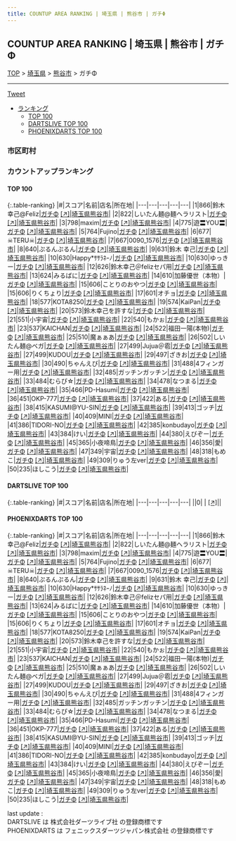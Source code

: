 ```yaml
---
title: COUNTUP AREA RANKING | 埼玉県 | 熊谷市 | ガチΦ
---
```

## COUNTUP AREA RANKING | 埼玉県 | 熊谷市 | ガチΦ

[TOP](/darts/rank/) > [埼玉県](/darts/rank/埼玉県/) > [熊谷市](/darts/rank/埼玉県/熊谷市/) > ガチΦ

___

<a href="https://twitter.com/share?ref_src=twsrc%5Etfw" data-text="COUNTUP AREA RANKING | 埼玉県熊谷市ガチΦ" class="twitter-share-button" data-hashtags="DARTSLIVE,PHOENIXDARTS,darts,ダーツ" data-show-count="false">Tweet</a>

* [ランキング](#カウントアップランキング)
    * [TOP 100](#top-100)
    * [DARTSLIVE TOP 100](#dartslive-top-100)
    * [PHOENIXDARTS TOP 100](#phoenixdarts-top-100)

### 市区町村

<ul>

</ul>

### カウントアップランキング

#### TOP 100



{:.table-ranking}
|#|スコア|名前|店名|所在地|
|---|---|---|---|---|
|1|866|<span class="rank-name-pd">鈴木幸己@Feliz</span>|<a href="/darts/rank/shops/10582.html">ガチΦ</a> <a href="https://vs.phoenixdarts.com/jp/shop/shopDetailInfo/s_10582?s_seq=10582">[↗]</a>|<a href="/darts/rank/埼玉県/熊谷市">埼玉県熊谷市</a>|
|2|822|<span class="rank-name-pd">しいたん麺@麺ヘラリスト</span>|<a href="/darts/rank/shops/10582.html">ガチΦ</a> <a href="https://vs.phoenixdarts.com/jp/shop/shopDetailInfo/s_10582?s_seq=10582">[↗]</a>|<a href="/darts/rank/埼玉県/熊谷市">埼玉県熊谷市</a>|
|3|798|<span class="rank-name-pd">maxim</span>|<a href="/darts/rank/shops/10582.html">ガチΦ</a> <a href="https://vs.phoenixdarts.com/jp/shop/shopDetailInfo/s_10582?s_seq=10582">[↗]</a>|<a href="/darts/rank/埼玉県/熊谷市">埼玉県熊谷市</a>|
|4|775|<span class="rank-name-pd">遊〓YOU〓</span>|<a href="/darts/rank/shops/10582.html">ガチΦ</a> <a href="https://vs.phoenixdarts.com/jp/shop/shopDetailInfo/s_10582?s_seq=10582">[↗]</a>|<a href="/darts/rank/埼玉県/熊谷市">埼玉県熊谷市</a>|
|5|764|<span class="rank-name-pd">Fujino</span>|<a href="/darts/rank/shops/10582.html">ガチΦ</a> <a href="https://vs.phoenixdarts.com/jp/shop/shopDetailInfo/s_10582?s_seq=10582">[↗]</a>|<a href="/darts/rank/埼玉県/熊谷市">埼玉県熊谷市</a>|
|6|677|<span class="rank-name-pd">☠TERU☠</span>|<a href="/darts/rank/shops/10582.html">ガチΦ</a> <a href="https://vs.phoenixdarts.com/jp/shop/shopDetailInfo/s_10582?s_seq=10582">[↗]</a>|<a href="/darts/rank/埼玉県/熊谷市">埼玉県熊谷市</a>|
|7|667|<span class="rank-name-pd">0090_1576</span>|<a href="/darts/rank/shops/10582.html">ガチΦ</a> <a href="https://vs.phoenixdarts.com/jp/shop/shopDetailInfo/s_10582?s_seq=10582">[↗]</a>|<a href="/darts/rank/埼玉県/熊谷市">埼玉県熊谷市</a>|
|8|640|<span class="rank-name-pd">ぷるんぷるん</span>|<a href="/darts/rank/shops/10582.html">ガチΦ</a> <a href="https://vs.phoenixdarts.com/jp/shop/shopDetailInfo/s_10582?s_seq=10582">[↗]</a>|<a href="/darts/rank/埼玉県/熊谷市">埼玉県熊谷市</a>|
|9|631|<span class="rank-name-pd"><span class="pro-icon-pd"></span>鈴木 幸己</span>|<a href="/darts/rank/shops/10582.html">ガチΦ</a> <a href="https://vs.phoenixdarts.com/jp/shop/shopDetailInfo/s_10582?s_seq=10582">[↗]</a>|<a href="/darts/rank/埼玉県/熊谷市">埼玉県熊谷市</a>|
|10|630|<span class="rank-name-pd">Happy*ｻｻﾗﾈｰﾉ</span>|<a href="/darts/rank/shops/10582.html">ガチΦ</a> <a href="https://vs.phoenixdarts.com/jp/shop/shopDetailInfo/s_10582?s_seq=10582">[↗]</a>|<a href="/darts/rank/埼玉県/熊谷市">埼玉県熊谷市</a>|
|10|630|<span class="rank-name-pd">ゆっきー</span>|<a href="/darts/rank/shops/10582.html">ガチΦ</a> <a href="https://vs.phoenixdarts.com/jp/shop/shopDetailInfo/s_10582?s_seq=10582">[↗]</a>|<a href="/darts/rank/埼玉県/熊谷市">埼玉県熊谷市</a>|
|12|626|<span class="rank-name-pd">鈴木幸己＠felizセパ用</span>|<a href="/darts/rank/shops/10582.html">ガチΦ</a> <a href="https://vs.phoenixdarts.com/jp/shop/shopDetailInfo/s_10582?s_seq=10582">[↗]</a>|<a href="/darts/rank/埼玉県/熊谷市">埼玉県熊谷市</a>|
|13|624|<span class="rank-name-pd">みるばに</span>|<a href="/darts/rank/shops/10582.html">ガチΦ</a> <a href="https://vs.phoenixdarts.com/jp/shop/shopDetailInfo/s_10582?s_seq=10582">[↗]</a>|<a href="/darts/rank/埼玉県/熊谷市">埼玉県熊谷市</a>|
|14|610|<span class="rank-name-pd">加藤優世（本物）</span>|<a href="/darts/rank/shops/10582.html">ガチΦ</a> <a href="https://vs.phoenixdarts.com/jp/shop/shopDetailInfo/s_10582?s_seq=10582">[↗]</a>|<a href="/darts/rank/埼玉県/熊谷市">埼玉県熊谷市</a>|
|15|606|<span class="rank-name-pd">ことりのおやつ</span>|<a href="/darts/rank/shops/10582.html">ガチΦ</a> <a href="https://vs.phoenixdarts.com/jp/shop/shopDetailInfo/s_10582?s_seq=10582">[↗]</a>|<a href="/darts/rank/埼玉県/熊谷市">埼玉県熊谷市</a>|
|15|606|<span class="rank-name-pd">りくちょり</span>|<a href="/darts/rank/shops/10582.html">ガチΦ</a> <a href="https://vs.phoenixdarts.com/jp/shop/shopDetailInfo/s_10582?s_seq=10582">[↗]</a>|<a href="/darts/rank/埼玉県/熊谷市">埼玉県熊谷市</a>|
|17|601|<span class="rank-name-pd">オチョ</span>|<a href="/darts/rank/shops/10582.html">ガチΦ</a> <a href="https://vs.phoenixdarts.com/jp/shop/shopDetailInfo/s_10582?s_seq=10582">[↗]</a>|<a href="/darts/rank/埼玉県/熊谷市">埼玉県熊谷市</a>|
|18|577|<span class="rank-name-pd">KOTA8250</span>|<a href="/darts/rank/shops/10582.html">ガチΦ</a> <a href="https://vs.phoenixdarts.com/jp/shop/shopDetailInfo/s_10582?s_seq=10582">[↗]</a>|<a href="/darts/rank/埼玉県/熊谷市">埼玉県熊谷市</a>|
|19|574|<span class="rank-name-pd">KaiPan</span>|<a href="/darts/rank/shops/10582.html">ガチΦ</a> <a href="https://vs.phoenixdarts.com/jp/shop/shopDetailInfo/s_10582?s_seq=10582">[↗]</a>|<a href="/darts/rank/埼玉県/熊谷市">埼玉県熊谷市</a>|
|20|573|<span class="rank-name-pd">鈴木幸己を許すな</span>|<a href="/darts/rank/shops/10582.html">ガチΦ</a> <a href="https://vs.phoenixdarts.com/jp/shop/shopDetailInfo/s_10582?s_seq=10582">[↗]</a>|<a href="/darts/rank/埼玉県/熊谷市">埼玉県熊谷市</a>|
|21|551|<span class="rank-name-pd">小宇宙</span>|<a href="/darts/rank/shops/10582.html">ガチΦ</a> <a href="https://vs.phoenixdarts.com/jp/shop/shopDetailInfo/s_10582?s_seq=10582">[↗]</a>|<a href="/darts/rank/埼玉県/熊谷市">埼玉県熊谷市</a>|
|22|540|<span class="rank-name-pd">もかぉ</span>|<a href="/darts/rank/shops/10582.html">ガチΦ</a> <a href="https://vs.phoenixdarts.com/jp/shop/shopDetailInfo/s_10582?s_seq=10582">[↗]</a>|<a href="/darts/rank/埼玉県/熊谷市">埼玉県熊谷市</a>|
|23|537|<span class="rank-name-pd">KAICHAN</span>|<a href="/darts/rank/shops/10582.html">ガチΦ</a> <a href="https://vs.phoenixdarts.com/jp/shop/shopDetailInfo/s_10582?s_seq=10582">[↗]</a>|<a href="/darts/rank/埼玉県/熊谷市">埼玉県熊谷市</a>|
|24|522|<span class="rank-name-pd">福田一陽(本物)</span>|<a href="/darts/rank/shops/10582.html">ガチΦ</a> <a href="https://vs.phoenixdarts.com/jp/shop/shopDetailInfo/s_10582?s_seq=10582">[↗]</a>|<a href="/darts/rank/埼玉県/熊谷市">埼玉県熊谷市</a>|
|25|510|<span class="rank-name-pd">魔ぁぁあ</span>|<a href="/darts/rank/shops/10582.html">ガチΦ</a> <a href="https://vs.phoenixdarts.com/jp/shop/shopDetailInfo/s_10582?s_seq=10582">[↗]</a>|<a href="/darts/rank/埼玉県/熊谷市">埼玉県熊谷市</a>|
|26|502|<span class="rank-name-pd">しいたん麺@ベガ</span>|<a href="/darts/rank/shops/10582.html">ガチΦ</a> <a href="https://vs.phoenixdarts.com/jp/shop/shopDetailInfo/s_10582?s_seq=10582">[↗]</a>|<a href="/darts/rank/埼玉県/熊谷市">埼玉県熊谷市</a>|
|27|499|<span class="rank-name-pd">Jujua＠雹</span>|<a href="/darts/rank/shops/10582.html">ガチΦ</a> <a href="https://vs.phoenixdarts.com/jp/shop/shopDetailInfo/s_10582?s_seq=10582">[↗]</a>|<a href="/darts/rank/埼玉県/熊谷市">埼玉県熊谷市</a>|
|27|499|<span class="rank-name-pd">KUDOU</span>|<a href="/darts/rank/shops/10582.html">ガチΦ</a> <a href="https://vs.phoenixdarts.com/jp/shop/shopDetailInfo/s_10582?s_seq=10582">[↗]</a>|<a href="/darts/rank/埼玉県/熊谷市">埼玉県熊谷市</a>|
|29|497|<span class="rank-name-pd">ざきお</span>|<a href="/darts/rank/shops/10582.html">ガチΦ</a> <a href="https://vs.phoenixdarts.com/jp/shop/shopDetailInfo/s_10582?s_seq=10582">[↗]</a>|<a href="/darts/rank/埼玉県/熊谷市">埼玉県熊谷市</a>|
|30|490|<span class="rank-name-pd">ちゃんえび</span>|<a href="/darts/rank/shops/10582.html">ガチΦ</a> <a href="https://vs.phoenixdarts.com/jp/shop/shopDetailInfo/s_10582?s_seq=10582">[↗]</a>|<a href="/darts/rank/埼玉県/熊谷市">埼玉県熊谷市</a>|
|31|488|<span class="rank-name-pd">4フィンガー用</span>|<a href="/darts/rank/shops/10582.html">ガチΦ</a> <a href="https://vs.phoenixdarts.com/jp/shop/shopDetailInfo/s_10582?s_seq=10582">[↗]</a>|<a href="/darts/rank/埼玉県/熊谷市">埼玉県熊谷市</a>|
|32|485|<span class="rank-name-pd">ガッチンガッチン</span>|<a href="/darts/rank/shops/10582.html">ガチΦ</a> <a href="https://vs.phoenixdarts.com/jp/shop/shopDetailInfo/s_10582?s_seq=10582">[↗]</a>|<a href="/darts/rank/埼玉県/熊谷市">埼玉県熊谷市</a>|
|33|484|<span class="rank-name-pd">むらぴ☆</span>|<a href="/darts/rank/shops/10582.html">ガチΦ</a> <a href="https://vs.phoenixdarts.com/jp/shop/shopDetailInfo/s_10582?s_seq=10582">[↗]</a>|<a href="/darts/rank/埼玉県/熊谷市">埼玉県熊谷市</a>|
|34|478|<span class="rank-name-pd">なつまる</span>|<a href="/darts/rank/shops/10582.html">ガチΦ</a> <a href="https://vs.phoenixdarts.com/jp/shop/shopDetailInfo/s_10582?s_seq=10582">[↗]</a>|<a href="/darts/rank/埼玉県/熊谷市">埼玉県熊谷市</a>|
|35|466|<span class="rank-name-pd">PD-Hasumi</span>|<a href="/darts/rank/shops/10582.html">ガチΦ</a> <a href="https://vs.phoenixdarts.com/jp/shop/shopDetailInfo/s_10582?s_seq=10582">[↗]</a>|<a href="/darts/rank/埼玉県/熊谷市">埼玉県熊谷市</a>|
|36|451|<span class="rank-name-pd">OKP-777</span>|<a href="/darts/rank/shops/10582.html">ガチΦ</a> <a href="https://vs.phoenixdarts.com/jp/shop/shopDetailInfo/s_10582?s_seq=10582">[↗]</a>|<a href="/darts/rank/埼玉県/熊谷市">埼玉県熊谷市</a>|
|37|422|<span class="rank-name-pd">ある</span>|<a href="/darts/rank/shops/10582.html">ガチΦ</a> <a href="https://vs.phoenixdarts.com/jp/shop/shopDetailInfo/s_10582?s_seq=10582">[↗]</a>|<a href="/darts/rank/埼玉県/熊谷市">埼玉県熊谷市</a>|
|38|415|<span class="rank-name-pd">KASUMI@YU-SIN</span>|<a href="/darts/rank/shops/10582.html">ガチΦ</a> <a href="https://vs.phoenixdarts.com/jp/shop/shopDetailInfo/s_10582?s_seq=10582">[↗]</a>|<a href="/darts/rank/埼玉県/熊谷市">埼玉県熊谷市</a>|
|39|413|<span class="rank-name-pd">ゴッチ</span>|<a href="/darts/rank/shops/10582.html">ガチΦ</a> <a href="https://vs.phoenixdarts.com/jp/shop/shopDetailInfo/s_10582?s_seq=10582">[↗]</a>|<a href="/darts/rank/埼玉県/熊谷市">埼玉県熊谷市</a>|
|40|409|<span class="rank-name-pd">MINI</span>|<a href="/darts/rank/shops/10582.html">ガチΦ</a> <a href="https://vs.phoenixdarts.com/jp/shop/shopDetailInfo/s_10582?s_seq=10582">[↗]</a>|<a href="/darts/rank/埼玉県/熊谷市">埼玉県熊谷市</a>|
|41|386|<span class="rank-name-pd">TIDORI-NO</span>|<a href="/darts/rank/shops/10582.html">ガチΦ</a> <a href="https://vs.phoenixdarts.com/jp/shop/shopDetailInfo/s_10582?s_seq=10582">[↗]</a>|<a href="/darts/rank/埼玉県/熊谷市">埼玉県熊谷市</a>|
|42|385|<span class="rank-name-pd">konbudayo</span>|<a href="/darts/rank/shops/10582.html">ガチΦ</a> <a href="https://vs.phoenixdarts.com/jp/shop/shopDetailInfo/s_10582?s_seq=10582">[↗]</a>|<a href="/darts/rank/埼玉県/熊谷市">埼玉県熊谷市</a>|
|43|384|<span class="rank-name-pd">けい</span>|<a href="/darts/rank/shops/10582.html">ガチΦ</a> <a href="https://vs.phoenixdarts.com/jp/shop/shopDetailInfo/s_10582?s_seq=10582">[↗]</a>|<a href="/darts/rank/埼玉県/熊谷市">埼玉県熊谷市</a>|
|44|380|<span class="rank-name-pd">えびぞー</span>|<a href="/darts/rank/shops/10582.html">ガチΦ</a> <a href="https://vs.phoenixdarts.com/jp/shop/shopDetailInfo/s_10582?s_seq=10582">[↗]</a>|<a href="/darts/rank/埼玉県/熊谷市">埼玉県熊谷市</a>|
|45|365|<span class="rank-name-pd">小夜啼鳥</span>|<a href="/darts/rank/shops/10582.html">ガチΦ</a> <a href="https://vs.phoenixdarts.com/jp/shop/shopDetailInfo/s_10582?s_seq=10582">[↗]</a>|<a href="/darts/rank/埼玉県/熊谷市">埼玉県熊谷市</a>|
|46|356|<span class="rank-name-pd">愛</span>|<a href="/darts/rank/shops/10582.html">ガチΦ</a> <a href="https://vs.phoenixdarts.com/jp/shop/shopDetailInfo/s_10582?s_seq=10582">[↗]</a>|<a href="/darts/rank/埼玉県/熊谷市">埼玉県熊谷市</a>|
|47|349|<span class="rank-name-pd">宇宙</span>|<a href="/darts/rank/shops/10582.html">ガチΦ</a> <a href="https://vs.phoenixdarts.com/jp/shop/shopDetailInfo/s_10582?s_seq=10582">[↗]</a>|<a href="/darts/rank/埼玉県/熊谷市">埼玉県熊谷市</a>|
|48|318|<span class="rank-name-pd">もめこ</span>|<a href="/darts/rank/shops/10582.html">ガチΦ</a> <a href="https://vs.phoenixdarts.com/jp/shop/shopDetailInfo/s_10582?s_seq=10582">[↗]</a>|<a href="/darts/rank/埼玉県/熊谷市">埼玉県熊谷市</a>|
|49|309|<span class="rank-name-pd">りゅう左ver</span>|<a href="/darts/rank/shops/10582.html">ガチΦ</a> <a href="https://vs.phoenixdarts.com/jp/shop/shopDetailInfo/s_10582?s_seq=10582">[↗]</a>|<a href="/darts/rank/埼玉県/熊谷市">埼玉県熊谷市</a>|
|50|235|<span class="rank-name-pd">ほしこう</span>|<a href="/darts/rank/shops/10582.html">ガチΦ</a> <a href="https://vs.phoenixdarts.com/jp/shop/shopDetailInfo/s_10582?s_seq=10582">[↗]</a>|<a href="/darts/rank/埼玉県/熊谷市">埼玉県熊谷市</a>|


#### DARTSLIVE TOP 100



{:.table-ranking}
|#|スコア|名前|店名|所在地|
|---|---|---|---|---|
||0|<span class="rank-name-dl"> </span>|<a href="/darts/rank/shops/.html"></a> <a href="">[↗]</a>|<a href="/darts/rank//"></a>|


#### PHOENIXDARTS TOP 100



{:.table-ranking}
|#|スコア|名前|店名|所在地|
|---|---|---|---|---|
|1|866|<span class="rank-name-pd">鈴木幸己@Feliz</span>|<a href="/darts/rank/shops/10582.html">ガチΦ</a> <a href="https://vs.phoenixdarts.com/jp/shop/shopDetailInfo/s_10582?s_seq=10582">[↗]</a>|<a href="/darts/rank/埼玉県/熊谷市">埼玉県熊谷市</a>|
|2|822|<span class="rank-name-pd">しいたん麺@麺ヘラリスト</span>|<a href="/darts/rank/shops/10582.html">ガチΦ</a> <a href="https://vs.phoenixdarts.com/jp/shop/shopDetailInfo/s_10582?s_seq=10582">[↗]</a>|<a href="/darts/rank/埼玉県/熊谷市">埼玉県熊谷市</a>|
|3|798|<span class="rank-name-pd">maxim</span>|<a href="/darts/rank/shops/10582.html">ガチΦ</a> <a href="https://vs.phoenixdarts.com/jp/shop/shopDetailInfo/s_10582?s_seq=10582">[↗]</a>|<a href="/darts/rank/埼玉県/熊谷市">埼玉県熊谷市</a>|
|4|775|<span class="rank-name-pd">遊〓YOU〓</span>|<a href="/darts/rank/shops/10582.html">ガチΦ</a> <a href="https://vs.phoenixdarts.com/jp/shop/shopDetailInfo/s_10582?s_seq=10582">[↗]</a>|<a href="/darts/rank/埼玉県/熊谷市">埼玉県熊谷市</a>|
|5|764|<span class="rank-name-pd">Fujino</span>|<a href="/darts/rank/shops/10582.html">ガチΦ</a> <a href="https://vs.phoenixdarts.com/jp/shop/shopDetailInfo/s_10582?s_seq=10582">[↗]</a>|<a href="/darts/rank/埼玉県/熊谷市">埼玉県熊谷市</a>|
|6|677|<span class="rank-name-pd">☠TERU☠</span>|<a href="/darts/rank/shops/10582.html">ガチΦ</a> <a href="https://vs.phoenixdarts.com/jp/shop/shopDetailInfo/s_10582?s_seq=10582">[↗]</a>|<a href="/darts/rank/埼玉県/熊谷市">埼玉県熊谷市</a>|
|7|667|<span class="rank-name-pd">0090_1576</span>|<a href="/darts/rank/shops/10582.html">ガチΦ</a> <a href="https://vs.phoenixdarts.com/jp/shop/shopDetailInfo/s_10582?s_seq=10582">[↗]</a>|<a href="/darts/rank/埼玉県/熊谷市">埼玉県熊谷市</a>|
|8|640|<span class="rank-name-pd">ぷるんぷるん</span>|<a href="/darts/rank/shops/10582.html">ガチΦ</a> <a href="https://vs.phoenixdarts.com/jp/shop/shopDetailInfo/s_10582?s_seq=10582">[↗]</a>|<a href="/darts/rank/埼玉県/熊谷市">埼玉県熊谷市</a>|
|9|631|<span class="rank-name-pd"><span class="pro-icon-pd"></span>鈴木 幸己</span>|<a href="/darts/rank/shops/10582.html">ガチΦ</a> <a href="https://vs.phoenixdarts.com/jp/shop/shopDetailInfo/s_10582?s_seq=10582">[↗]</a>|<a href="/darts/rank/埼玉県/熊谷市">埼玉県熊谷市</a>|
|10|630|<span class="rank-name-pd">Happy*ｻｻﾗﾈｰﾉ</span>|<a href="/darts/rank/shops/10582.html">ガチΦ</a> <a href="https://vs.phoenixdarts.com/jp/shop/shopDetailInfo/s_10582?s_seq=10582">[↗]</a>|<a href="/darts/rank/埼玉県/熊谷市">埼玉県熊谷市</a>|
|10|630|<span class="rank-name-pd">ゆっきー</span>|<a href="/darts/rank/shops/10582.html">ガチΦ</a> <a href="https://vs.phoenixdarts.com/jp/shop/shopDetailInfo/s_10582?s_seq=10582">[↗]</a>|<a href="/darts/rank/埼玉県/熊谷市">埼玉県熊谷市</a>|
|12|626|<span class="rank-name-pd">鈴木幸己＠felizセパ用</span>|<a href="/darts/rank/shops/10582.html">ガチΦ</a> <a href="https://vs.phoenixdarts.com/jp/shop/shopDetailInfo/s_10582?s_seq=10582">[↗]</a>|<a href="/darts/rank/埼玉県/熊谷市">埼玉県熊谷市</a>|
|13|624|<span class="rank-name-pd">みるばに</span>|<a href="/darts/rank/shops/10582.html">ガチΦ</a> <a href="https://vs.phoenixdarts.com/jp/shop/shopDetailInfo/s_10582?s_seq=10582">[↗]</a>|<a href="/darts/rank/埼玉県/熊谷市">埼玉県熊谷市</a>|
|14|610|<span class="rank-name-pd">加藤優世（本物）</span>|<a href="/darts/rank/shops/10582.html">ガチΦ</a> <a href="https://vs.phoenixdarts.com/jp/shop/shopDetailInfo/s_10582?s_seq=10582">[↗]</a>|<a href="/darts/rank/埼玉県/熊谷市">埼玉県熊谷市</a>|
|15|606|<span class="rank-name-pd">ことりのおやつ</span>|<a href="/darts/rank/shops/10582.html">ガチΦ</a> <a href="https://vs.phoenixdarts.com/jp/shop/shopDetailInfo/s_10582?s_seq=10582">[↗]</a>|<a href="/darts/rank/埼玉県/熊谷市">埼玉県熊谷市</a>|
|15|606|<span class="rank-name-pd">りくちょり</span>|<a href="/darts/rank/shops/10582.html">ガチΦ</a> <a href="https://vs.phoenixdarts.com/jp/shop/shopDetailInfo/s_10582?s_seq=10582">[↗]</a>|<a href="/darts/rank/埼玉県/熊谷市">埼玉県熊谷市</a>|
|17|601|<span class="rank-name-pd">オチョ</span>|<a href="/darts/rank/shops/10582.html">ガチΦ</a> <a href="https://vs.phoenixdarts.com/jp/shop/shopDetailInfo/s_10582?s_seq=10582">[↗]</a>|<a href="/darts/rank/埼玉県/熊谷市">埼玉県熊谷市</a>|
|18|577|<span class="rank-name-pd">KOTA8250</span>|<a href="/darts/rank/shops/10582.html">ガチΦ</a> <a href="https://vs.phoenixdarts.com/jp/shop/shopDetailInfo/s_10582?s_seq=10582">[↗]</a>|<a href="/darts/rank/埼玉県/熊谷市">埼玉県熊谷市</a>|
|19|574|<span class="rank-name-pd">KaiPan</span>|<a href="/darts/rank/shops/10582.html">ガチΦ</a> <a href="https://vs.phoenixdarts.com/jp/shop/shopDetailInfo/s_10582?s_seq=10582">[↗]</a>|<a href="/darts/rank/埼玉県/熊谷市">埼玉県熊谷市</a>|
|20|573|<span class="rank-name-pd">鈴木幸己を許すな</span>|<a href="/darts/rank/shops/10582.html">ガチΦ</a> <a href="https://vs.phoenixdarts.com/jp/shop/shopDetailInfo/s_10582?s_seq=10582">[↗]</a>|<a href="/darts/rank/埼玉県/熊谷市">埼玉県熊谷市</a>|
|21|551|<span class="rank-name-pd">小宇宙</span>|<a href="/darts/rank/shops/10582.html">ガチΦ</a> <a href="https://vs.phoenixdarts.com/jp/shop/shopDetailInfo/s_10582?s_seq=10582">[↗]</a>|<a href="/darts/rank/埼玉県/熊谷市">埼玉県熊谷市</a>|
|22|540|<span class="rank-name-pd">もかぉ</span>|<a href="/darts/rank/shops/10582.html">ガチΦ</a> <a href="https://vs.phoenixdarts.com/jp/shop/shopDetailInfo/s_10582?s_seq=10582">[↗]</a>|<a href="/darts/rank/埼玉県/熊谷市">埼玉県熊谷市</a>|
|23|537|<span class="rank-name-pd">KAICHAN</span>|<a href="/darts/rank/shops/10582.html">ガチΦ</a> <a href="https://vs.phoenixdarts.com/jp/shop/shopDetailInfo/s_10582?s_seq=10582">[↗]</a>|<a href="/darts/rank/埼玉県/熊谷市">埼玉県熊谷市</a>|
|24|522|<span class="rank-name-pd">福田一陽(本物)</span>|<a href="/darts/rank/shops/10582.html">ガチΦ</a> <a href="https://vs.phoenixdarts.com/jp/shop/shopDetailInfo/s_10582?s_seq=10582">[↗]</a>|<a href="/darts/rank/埼玉県/熊谷市">埼玉県熊谷市</a>|
|25|510|<span class="rank-name-pd">魔ぁぁあ</span>|<a href="/darts/rank/shops/10582.html">ガチΦ</a> <a href="https://vs.phoenixdarts.com/jp/shop/shopDetailInfo/s_10582?s_seq=10582">[↗]</a>|<a href="/darts/rank/埼玉県/熊谷市">埼玉県熊谷市</a>|
|26|502|<span class="rank-name-pd">しいたん麺@ベガ</span>|<a href="/darts/rank/shops/10582.html">ガチΦ</a> <a href="https://vs.phoenixdarts.com/jp/shop/shopDetailInfo/s_10582?s_seq=10582">[↗]</a>|<a href="/darts/rank/埼玉県/熊谷市">埼玉県熊谷市</a>|
|27|499|<span class="rank-name-pd">Jujua＠雹</span>|<a href="/darts/rank/shops/10582.html">ガチΦ</a> <a href="https://vs.phoenixdarts.com/jp/shop/shopDetailInfo/s_10582?s_seq=10582">[↗]</a>|<a href="/darts/rank/埼玉県/熊谷市">埼玉県熊谷市</a>|
|27|499|<span class="rank-name-pd">KUDOU</span>|<a href="/darts/rank/shops/10582.html">ガチΦ</a> <a href="https://vs.phoenixdarts.com/jp/shop/shopDetailInfo/s_10582?s_seq=10582">[↗]</a>|<a href="/darts/rank/埼玉県/熊谷市">埼玉県熊谷市</a>|
|29|497|<span class="rank-name-pd">ざきお</span>|<a href="/darts/rank/shops/10582.html">ガチΦ</a> <a href="https://vs.phoenixdarts.com/jp/shop/shopDetailInfo/s_10582?s_seq=10582">[↗]</a>|<a href="/darts/rank/埼玉県/熊谷市">埼玉県熊谷市</a>|
|30|490|<span class="rank-name-pd">ちゃんえび</span>|<a href="/darts/rank/shops/10582.html">ガチΦ</a> <a href="https://vs.phoenixdarts.com/jp/shop/shopDetailInfo/s_10582?s_seq=10582">[↗]</a>|<a href="/darts/rank/埼玉県/熊谷市">埼玉県熊谷市</a>|
|31|488|<span class="rank-name-pd">4フィンガー用</span>|<a href="/darts/rank/shops/10582.html">ガチΦ</a> <a href="https://vs.phoenixdarts.com/jp/shop/shopDetailInfo/s_10582?s_seq=10582">[↗]</a>|<a href="/darts/rank/埼玉県/熊谷市">埼玉県熊谷市</a>|
|32|485|<span class="rank-name-pd">ガッチンガッチン</span>|<a href="/darts/rank/shops/10582.html">ガチΦ</a> <a href="https://vs.phoenixdarts.com/jp/shop/shopDetailInfo/s_10582?s_seq=10582">[↗]</a>|<a href="/darts/rank/埼玉県/熊谷市">埼玉県熊谷市</a>|
|33|484|<span class="rank-name-pd">むらぴ☆</span>|<a href="/darts/rank/shops/10582.html">ガチΦ</a> <a href="https://vs.phoenixdarts.com/jp/shop/shopDetailInfo/s_10582?s_seq=10582">[↗]</a>|<a href="/darts/rank/埼玉県/熊谷市">埼玉県熊谷市</a>|
|34|478|<span class="rank-name-pd">なつまる</span>|<a href="/darts/rank/shops/10582.html">ガチΦ</a> <a href="https://vs.phoenixdarts.com/jp/shop/shopDetailInfo/s_10582?s_seq=10582">[↗]</a>|<a href="/darts/rank/埼玉県/熊谷市">埼玉県熊谷市</a>|
|35|466|<span class="rank-name-pd">PD-Hasumi</span>|<a href="/darts/rank/shops/10582.html">ガチΦ</a> <a href="https://vs.phoenixdarts.com/jp/shop/shopDetailInfo/s_10582?s_seq=10582">[↗]</a>|<a href="/darts/rank/埼玉県/熊谷市">埼玉県熊谷市</a>|
|36|451|<span class="rank-name-pd">OKP-777</span>|<a href="/darts/rank/shops/10582.html">ガチΦ</a> <a href="https://vs.phoenixdarts.com/jp/shop/shopDetailInfo/s_10582?s_seq=10582">[↗]</a>|<a href="/darts/rank/埼玉県/熊谷市">埼玉県熊谷市</a>|
|37|422|<span class="rank-name-pd">ある</span>|<a href="/darts/rank/shops/10582.html">ガチΦ</a> <a href="https://vs.phoenixdarts.com/jp/shop/shopDetailInfo/s_10582?s_seq=10582">[↗]</a>|<a href="/darts/rank/埼玉県/熊谷市">埼玉県熊谷市</a>|
|38|415|<span class="rank-name-pd">KASUMI@YU-SIN</span>|<a href="/darts/rank/shops/10582.html">ガチΦ</a> <a href="https://vs.phoenixdarts.com/jp/shop/shopDetailInfo/s_10582?s_seq=10582">[↗]</a>|<a href="/darts/rank/埼玉県/熊谷市">埼玉県熊谷市</a>|
|39|413|<span class="rank-name-pd">ゴッチ</span>|<a href="/darts/rank/shops/10582.html">ガチΦ</a> <a href="https://vs.phoenixdarts.com/jp/shop/shopDetailInfo/s_10582?s_seq=10582">[↗]</a>|<a href="/darts/rank/埼玉県/熊谷市">埼玉県熊谷市</a>|
|40|409|<span class="rank-name-pd">MINI</span>|<a href="/darts/rank/shops/10582.html">ガチΦ</a> <a href="https://vs.phoenixdarts.com/jp/shop/shopDetailInfo/s_10582?s_seq=10582">[↗]</a>|<a href="/darts/rank/埼玉県/熊谷市">埼玉県熊谷市</a>|
|41|386|<span class="rank-name-pd">TIDORI-NO</span>|<a href="/darts/rank/shops/10582.html">ガチΦ</a> <a href="https://vs.phoenixdarts.com/jp/shop/shopDetailInfo/s_10582?s_seq=10582">[↗]</a>|<a href="/darts/rank/埼玉県/熊谷市">埼玉県熊谷市</a>|
|42|385|<span class="rank-name-pd">konbudayo</span>|<a href="/darts/rank/shops/10582.html">ガチΦ</a> <a href="https://vs.phoenixdarts.com/jp/shop/shopDetailInfo/s_10582?s_seq=10582">[↗]</a>|<a href="/darts/rank/埼玉県/熊谷市">埼玉県熊谷市</a>|
|43|384|<span class="rank-name-pd">けい</span>|<a href="/darts/rank/shops/10582.html">ガチΦ</a> <a href="https://vs.phoenixdarts.com/jp/shop/shopDetailInfo/s_10582?s_seq=10582">[↗]</a>|<a href="/darts/rank/埼玉県/熊谷市">埼玉県熊谷市</a>|
|44|380|<span class="rank-name-pd">えびぞー</span>|<a href="/darts/rank/shops/10582.html">ガチΦ</a> <a href="https://vs.phoenixdarts.com/jp/shop/shopDetailInfo/s_10582?s_seq=10582">[↗]</a>|<a href="/darts/rank/埼玉県/熊谷市">埼玉県熊谷市</a>|
|45|365|<span class="rank-name-pd">小夜啼鳥</span>|<a href="/darts/rank/shops/10582.html">ガチΦ</a> <a href="https://vs.phoenixdarts.com/jp/shop/shopDetailInfo/s_10582?s_seq=10582">[↗]</a>|<a href="/darts/rank/埼玉県/熊谷市">埼玉県熊谷市</a>|
|46|356|<span class="rank-name-pd">愛</span>|<a href="/darts/rank/shops/10582.html">ガチΦ</a> <a href="https://vs.phoenixdarts.com/jp/shop/shopDetailInfo/s_10582?s_seq=10582">[↗]</a>|<a href="/darts/rank/埼玉県/熊谷市">埼玉県熊谷市</a>|
|47|349|<span class="rank-name-pd">宇宙</span>|<a href="/darts/rank/shops/10582.html">ガチΦ</a> <a href="https://vs.phoenixdarts.com/jp/shop/shopDetailInfo/s_10582?s_seq=10582">[↗]</a>|<a href="/darts/rank/埼玉県/熊谷市">埼玉県熊谷市</a>|
|48|318|<span class="rank-name-pd">もめこ</span>|<a href="/darts/rank/shops/10582.html">ガチΦ</a> <a href="https://vs.phoenixdarts.com/jp/shop/shopDetailInfo/s_10582?s_seq=10582">[↗]</a>|<a href="/darts/rank/埼玉県/熊谷市">埼玉県熊谷市</a>|
|49|309|<span class="rank-name-pd">りゅう左ver</span>|<a href="/darts/rank/shops/10582.html">ガチΦ</a> <a href="https://vs.phoenixdarts.com/jp/shop/shopDetailInfo/s_10582?s_seq=10582">[↗]</a>|<a href="/darts/rank/埼玉県/熊谷市">埼玉県熊谷市</a>|
|50|235|<span class="rank-name-pd">ほしこう</span>|<a href="/darts/rank/shops/10582.html">ガチΦ</a> <a href="https://vs.phoenixdarts.com/jp/shop/shopDetailInfo/s_10582?s_seq=10582">[↗]</a>|<a href="/darts/rank/埼玉県/熊谷市">埼玉県熊谷市</a>|


<div class="footer border-top border-gray-light mt-5 pt-3 text-right text-gray">
    last update : <span style="font-weight: italic" id="foot_last_modified"></span><br />
    DARTSLIVE は 株式会社ダーツライブ社 の登録商標です<br />
    PHOENIXDARTS は フェニックスダーツジャパン株式会社 の登録商標です<br />
</div>

<script src="https://cdnjs.cloudflare.com/ajax/libs/jquery.tablesorter/2.31.3/js/jquery.tablesorter.min.js" integrity="sha512-qzgd5cYSZcosqpzpn7zF2ZId8f/8CHmFKZ8j7mU4OUXTNRd5g+ZHBPsgKEwoqxCtdQvExE5LprwwPAgoicguNg==" crossorigin="anonymous" referrerpolicy="no-referrer"></script>
<link rel="stylesheet" href="https://cdnjs.cloudflare.com/ajax/libs/jquery.tablesorter/2.31.3/css/theme.default.min.css" integrity="sha512-wghhOJkjQX0Lh3NSWvNKeZ0ZpNn+SPVXX1Qyc9OCaogADktxrBiBdKGDoqVUOyhStvMBmJQ8ZdMHiR3wuEq8+w==" crossorigin="anonymous" referrerpolicy="no-referrer" />
<script>
$(function() {
    $(".table-ranking").tablesorter({sortList:[[0, 0]]});
    $("#foot_last_modified").text(formatDate(new Date(document.lastModified), 'yyyy-MM-dd HH:mm:ss'));
});
</script>

<script async src="https://platform.twitter.com/widgets.js" charset="utf-8"></script>